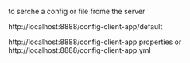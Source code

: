 to serche a config or file frome the server 

http://localhost:8888/config-client-app/default

http://localhost:8888/config-client-app.properties
or
http://localhost:8888/config-client-app.yml